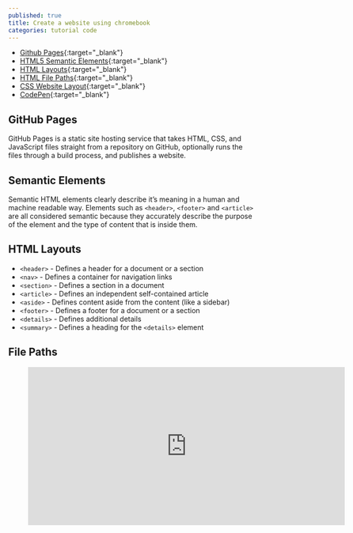 ```yaml
---
published: true
title: Create a website using chromebook
categories: tutorial code
---
```

- [Github Pages](https://github.com/){:target="_blank"}
- [HTML5 Semantic Elements](https://www.w3schools.com/html/html5_semantic_elements.asp){:target="_blank"}
- [HTML Layouts](https://www.w3schools.com/html/html_layout.asp){:target="_blank"}
- [HTML File Paths](https://www.w3schools.com/html/html_filepaths.asp){:target="_blank"}
- [CSS Website Layout](https://www.w3schools.com/css/css_website_layout.asp){:target="_blank"}
- [CodePen](https://codepen.io/){:target="_blank"}

## GitHub Pages

GitHub Pages is a static site hosting service that takes HTML, CSS, and JavaScript files straight from a repository on GitHub, optionally runs the files through a build process, and publishes a website.

## Semantic Elements

Semantic HTML elements clearly describe it’s meaning in a human and machine readable way. Elements such as `<header>`, `<footer>` and `<article>` are all considered semantic because they accurately describe the purpose of the element and the type of content that is inside them.

## HTML Layouts

- `<header>` - Defines a header for a document or a section
- `<nav>` - Defines a container for navigation links
- `<section>` - Defines a section in a document
- `<article>` - Defines an independent self-contained article
- `<aside>` - Defines content aside from the content (like a sidebar)
- `<footer>` - Defines a footer for a document or a section
- `<details>` - Defines additional details
- `<summary>` - Defines a heading for the `<details>` element

## File Paths


<figure style="text-align: center">
<iframe width="640" height="320" src="https://www.youtube.com/embed/CuFbF7rFWLs" frameborder="0" allow="accelerometer; autoplay; encrypted-media; gyroscope; picture-in-picture" allowfullscreen></iframe>
</figure>